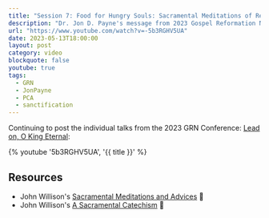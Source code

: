 ```yaml
---
title: "Session 7: Food for Hungry Souls: Sacramental Meditations of Rev. John Willison (1680-1750)"
description: "Dr. Jon D. Payne's message from 2023 Gospel Reformation Network conference."
url: "https://www.youtube.com/watch?v=-5b3RGHV5UA"
date: 2023-05-13T18:00:00
layout: post
category: video
blockquote: false
youtube: true
tags:
  - GRN
  - JonPayne
  - PCA
  - sanctification
---
```


Continuing to post the individual talks from the 2023 GRN Conference: [Lead on, O King Eternal](/blog/grn-conference-lead-on-o-king-eternal/):

{% youtube '5b3RGHV5UA', '{{ title }}' %}

## Resources

- John Willison's [Sacramental Meditations and Advices](https://amzn.to/3LS4Z3H) 💸
- John Willison's [A Sacramental Catechism](https://amzn.to/46jwz1X) 💸